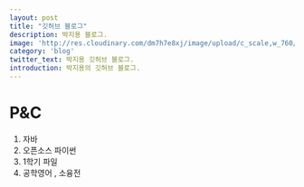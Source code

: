 ```yaml
---
layout: post
title: "깃허브 블로그"
description: 박지용 블로그.
image: 'http://res.cloudinary.com/dm7h7e8xj/image/upload/c_scale,w_760/v1504807239/morpheus_xdzgg1.jpg'
category: 'blog'
twitter_text: 박지용 깃허브 블로그.
introduction: 박지용의 깃허브 블로그.
---
```



P&C
===========
1. 자바
2. 오픈소스 파이썬
3. 1학기 파일
4. 공학영어 , 소융전 
